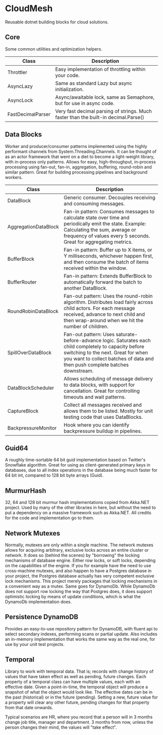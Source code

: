 # CloudMesh
Reusable dotnet building blocks for cloud solutions.

## Core
Some common utilities and optimization helpers.

| Class             | Description                                                                         |         
|-------------------|-------------------------------------------------------------------------------------|
| Throttler         | Easy implementation of throttling within your code.                                 |
| AsyncLazy         | Same as standard Lazy<T> but async initialization.                                  |
| AsyncLock         | Async/awaitable lock, same as Semaphore, but for use in async code.                 |        
| FastDecimalParser | Very fast decimal parsing of strings. Much faster than the built-in decimal.Parse() |


## Data Blocks
Worker and producer/consumer patterns implemented using the highly performant channels from System.Threading.Channels.
It can be thought of as an actor framework that went on a diet to become a light-weight library, with in-process only patterns.
Allows for easy, high-throughput, in-process processing using fan-out, fan-in, aggregation, buffering, round-robin and similar pattern.
Great for building processing pipelines and background workers.

| Class                   | Description                                                                                                                                                                                                                  |
|-------------------------|------------------------------------------------------------------------------------------------------------------------------------------------------------------------------------------------------------------------------|
| DataBlock               | Generic consumer. Decouples receiving and consuming messages.                                                                                                                                                                |
| AggregationDataBlock<T> | Fan-in pattern: Consumes messages to calculate state over time and periodically emit the state. Example: Calculating the sum, average or frequency of values every 5 seconds. Great for aggregating metrics.                 |
| BufferBlock<T>          | Fan-in pattern: Buffer up to X items, or Y milliseconds, whichever happen first, and then consume the batch of items received within the window.                                                                             |
| BufferRouter<T>         | Fan-in pattern: Extends BufferBlock<T> to automatically forward the batch to another DataBlock.                                                                                                                              |
| RoundRobinDataBlock     | Fan-out pattern: Uses the round-robin algorithm. Distributes load fairly across child actors. For each message received, advance to next child and then wrap-around when we hit the number of children.                      |
| SpillOverDataBlock      | Fan-out pattern: Uses saturate-before-advance logic. Saturates each child completely to capacity before switching to the next. Great for when you want to collect batches of data and then push complete batches downstream. |
| DataBlockScheduler      | Allows scheduling of message delivery to data blocks, with support for cancellation. Great for controlling timeouts and wait patterns.                                                                                       |
| CaptureBlock            | Collect all messages received and allows them to be listed. Mostly for unit testing code that uses DataBlocks.                                                                                                               |
| BackpressureMonitor     | Hook where you can identify backpressure buildup in pipelines.                                                                                                                                                               |


## Guid64
A roughly time-sortable 64 bit guid implementation based on Twitter's Snowflake algorithm.
Great for using as client-generated primary keys in databases, due to all index operations in the database being
much faster for 64 bit int, compared to 128 bit byte arrays (Guid).

## MurmurHash
32, 64 and 128 bit murmur hash implementations copied from Akka.NET project. Used by many of the other libraries in here,
but without the need to put a dependency on a massive framework such as Akka.NET. All credits for the code and implementation go to
them.

## Network Mutexes
Normally, mutexes are only within a single machine. The network mutexes allows for acquiring arbitrary, exclusive locks
across an entire cluster or network. It does so (behind the scenes) by "borrowing" the locking mechanisms of database
engine. Either row locks, or soft locks, depending on the capabilities of the engine. If you for example have the need
to use cross-machine mutexes, and also happen to have a Postgres database in your project, the Postgres database
actually has very competent exclusive lock mechanisms. This project merely packages that locking mechanisms in a
convenient way as a mutex. Same goes for DynamoDb. While DynamoDb does not support row locking the way that Postgres
does, it does support optimistic locking by means of update conditions, which is what the DynamoDb implementation does.

## Persistence DynamoDB
Provides an easy-to-use repository pattern for DynamoDB, with fluent api to select secondary indexes, performing scans
or partial update. Also includes an in-memory implementation that works the same way as the real one, for use by your
unit test projects.

## Temporal
Library to work with temporal data. That is; records with change history of values that have taken effect as well as pending, future changes.
Each property of a temporal class can have multiple values, each with an effective date.
Given a point-in-time, the temporal object will produce a snapshot of what the object would look like.
The effective dates can be in the past (historical) or in the future (pending).
Setting a new, future value for a property will clear any other future, pending changes for that property from that date onwards.

Typical scenarios are HR, where you record that a person will in 3 months change job title, manager and department.
3 months from now, unless the person changes their mind, the values will "take effect".
